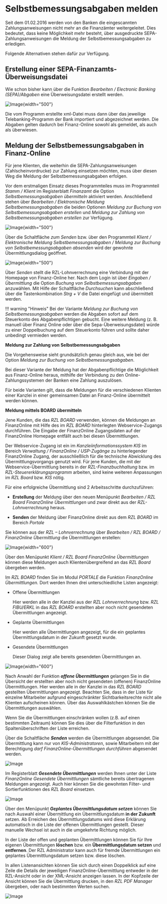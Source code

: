 # Selbstbemessungsabgaben melden

Seit dem 01.02.2016 werden von den Banken die eingescannten Zahlungsanweisungen nicht mehr an die Finanzämter weitergeleitet. Dies bedeutet, dass keine Möglichkeit mehr besteht, über ausgedruckte SEPA-Zahlungsanweisungen die Meldung der Selbstbemessungsabgaben zu erledigen.

Folgende Alternativen stehen dafür zur Verfügung.

## Erstellung einer SEPA-Finanzamts-Überweisungsdatei

Wie schon bisher kann über die Funktion *Bearbeiten / Electronic Banking (SEPA)/Abgaben* eine Überweisungsdatei erstellt werden.

![Image](<img/image508.png>){width="500"}

Die vom Programm erstellte xml-Datei muss dann über das jeweilige Telebanking-Programm der Bank importiert und abgezeichnet werden. Die Abgaben gelten dadurch bei Finanz-Online sowohl als gemeldet, als auch als überwiesen.

## Meldung der Selbstbemessungsabgaben in Finanz-Online

Für jene Klienten, die weiterhin die SEPA-Zahlungsanweisungen (Zahlscheinvordrucke) zur Zahlung einsetzen möchten, muss über diesen Weg die Meldung der Selbstbemessungsabgaben erfolgen.

Vor dem erstmaligen Einsatz dieses Programmteiles muss im Programmteil *Stamm / Klient* im Registerblatt *Finanzamt* die Option *Selbstbemessungsabgaben übermitteln* aktiviert werden. Anschließend stehen über *Bearbeiten / Elektronische Meldung Selbstbemessungsabgaben* die beiden Optionen *Meldung zur Buchung von Selbstbemessungsabgaben erstellen* und *Meldung zur Zahlung von Selbstbemessungsabgaben erstellen* zur Verfügung.

![Image](<img/image509.png>){width="500"}

Über die Schaltfläche *zum Senden* bzw. über den Programmteil *Klient / Elektronische Meldung Selbstbemessungsabgaben / Meldung zur Buchung von Selbstbemessungsabgaben absenden* wird der gewohnte Übermittlungsdialog geöffnet.

![Image](<img/image510.png>){width="500"}

Über *Senden* stellt die RZL-Lohnverrechnung eine Verbindung mit der Homepage von Finanz-Online her. Nach dem Login ist über *Eingaben / Übermittlung* die Option *Buchung von Selbstbemessungsabgaben* anzuwählen. Mit Hilfe der Schaltfläche *Durchsuchen* kann abschließend über die Tastenkombination *Strg + V* die Datei eingefügt und übermittelt werden.

!!! warning "Hinweis"
    Bei der Variante *Meldung zur Buchung von Selbstbemessungsabgaben* werden die Abgaben sofort auf dem Steuerkonto des Abgabenpflichtigen gebucht. Eine weitere Meldung (z. B. manuell über Finanz Online oder über die Sepa-Überweisungsdatei) würde zu einer Doppelbuchung auf dem Steuerkonto führen und sollte daher unbedingt vermieden werden.

**Meldung zur Zahlung von Selbstbemessungsabgaben**

Die Vorgehensweise sieht grundsätzlich genau gleich aus, wie bei der Option *Meldung zur Buchung von Selbstbemessungsabgaben*.

Bei dieser Variante der Meldung hat der Abgabenpflichtige die Möglichkeit aus Finanz-Online heraus, mithilfe der Verbindung zu den Online-Zahlungssystemen der Banken eine Zahlung auszulösen.

Für beide Varianten gilt, dass die Meldungen für die verschiedenen Klienten einer Kanzlei in einer gemeinsamen Datei an Finanz-Online übermittelt werden können.

**Meldung mittels BOARD übermitteln**

Jene Kunden, die das *RZL BOARD* verwenden, können die Meldungen an FinanzOnline mit Hilfe des im *RZL BOARD* hinterlegten
Webservice-Zugangs durchführen. Die Eingabe der FinanzOnline Zugangsdaten auf der FinanzOnline Homepage entfällt auch bei diesen Übermittlungen.

Der Webservice-Zugang ist ein im *Kanzleiinformationssystem KIS* im Bereich *Verwaltung / FinanzOnline / USP-Zugänge* zu hinterlegender FinanzOnline Zugang, der ausschließlich für die technische Abwicklung des Übermittlungsvorgangs genutzt wird. Für jene Kunden, die mit der Webservice-Übermittlung bereits in der *RZL-Finanzbuchhaltung* bzw. im *RZL-Steuererklärungsprogramm* arbeiten, sind keine weiteren Anpassungen im *RZL Board* bzw. *KIS* nötig.

Für eine erfolgreiche Übermittlung sind 2 Arbeitsschritte durchzuführen:

- **Erstellung** der Meldung über den neuen Menüpunkt *Bearbeiten / RZL   Board FinanzOnline Übermittlungen* und zwar direkt aus der *RZL-Lohnverrechnung* heraus.

- **Senden** der Meldung über FinanzOnline direkt aus dem *RZL BOARD* im Bereich *Portale*

Sie können aus der *RZL – Lohnverrechnung* über *Bearbeiten / RZL BOARD / FinanzOnline Übermittlung* die Übermittlungen erstellen:

![Image](<img/image328.png>){width="600"}

Über den Menüpunkt *Klient / RZL Board FinanzOnline* *Übermittlungen* können diese Meldungen auch Klientenübergreifend an das *RZL Board* übergeben werden.

Im *RZL BOARD* finden Sie im Modul *PORTALE* die Funktion *FinanzOnline Übermittlungen.* Dort werden Ihnen drei unterschiedliche Listen angezeigt:

- Offene Übermittlungen

    Hier werden alle in der Kanzlei aus der *RZL Lohnverrechnung* bzw. *RZL FIBU/ERKL* in das *RZL BOARD* erstellten aber noch nicht gesendeten Übermittlungen angezeigt.

- Geplante Übermittlungen

    Hier werden alle Übermittlungen angezeigt, für die ein geplantes Übermittlungsdatum in der Zukunft gesetzt wurde.

- Gesendete Übermittlungen

    Dieser Dialog zeigt alle bereits gesendeten Übermittlungen an.

![Image](<img/image329.png>){width="600"}

Nach Anwahl der Funktion ***offene Übermittlungen*** gelangen Sie in die Übersicht der erstellten aber noch nicht gesendeten (offenen) FinanzOnline Übermittlungen. Hier werden alle in der Kanzlei in das *RZL BOARD* gestellten Übermittlungen angezeigt. Beachten Sie, dass in der Liste für einzelne Mitarbeiter aufgrund eingeschränkter Sichtbarkeitsrechte nicht alle Klienten aufscheinen können. Über das Auswahlkästchen können Sie die Übermittlungen auswählen.

Wenn Sie die Übermittlungen einschränken wollen (z.B. auf einen bestimmten Zeitraum) können Sie dies über die Filterfunktion in den Spaltenüberschriften der Liste erreichen.

Über die Schaltfläche ***Senden*** werden die Übermittlungen abgesendet. Die Übermittlung kann nur von *KIS-Administratoren*, sowie Mitarbeitern mit der Berechtigung *darf FinanzOnline-Übermittlungen durchführen* abgesendet werden.

![Image](<img/image330.png>)

Im Registerblatt ***Gesendete Übermittlungen*** werden Ihnen unter der Liste *FinanzOnline Gesendete Übermittlungen* sämtliche bereits übertragenen Meldungen angezeigt. Auch hier können Sie die gewohnten Filter- und Sortierfunktionen des *RZL Board* einsetzen.

![Image](<img/image331.png>)

Über den Menüpunkt ***Geplantes Übermittlungsdatum setzen*** können Sie nach Auswahl einer Übermittlung ein Übermittlungsdatum **in der Zukunft** setzen. Ab Erreichen des Übermittlungsdatums wird diese Erklärung automatisch in die Liste der offenen Übermittlungen gestellt. Dieser manuelle Wechsel ist auch in die umgekehrte Richtung möglich.

In der Liste der offen und geplanten Übermittlungen können Sie für Ihre eigenen Übermittlungen **löschen** bzw. ein **Übermittlungsdatum setzen** und **entfernen**. Der RZL Administrator kann auch für fremde Übermittlungen ein geplantes Übermittlungsdatum setzen bzw. diese löschen.

In allen Listenansichten können Sie sich durch einen Doppelklick auf eine Zeile die Details der jeweiligen FinanzOnline-Übermittlung entweder in der RZL-Ansicht oder in der XML-Ansicht anzeigen lassen. In der Kopfzeile der Ansicht können Sie die Übermittlung drucken, in den *RZL PDF Manager* übergeben, oder nach bestimmten Werten suchen.

![Image](<img/image332.png>)

